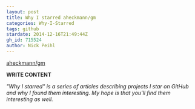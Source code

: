 ```yaml
---
layout: post
title: Why I starred aheckmann/gm
categories: Why-I-Starred
tags: github
stardate: 2014-12-16T21:49:44Z
gh_id: 715524
author: Nick Peihl
---
```


[aheckmann/gm](star.repo.html_url)

**WRITE CONTENT**

*"Why I starred" is a series of articles describing projects I star on GitHub and why I found them interesting. My hope is that you'll find them interesting as well.*

